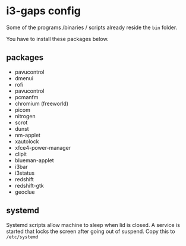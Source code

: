 # i3-gaps config

Some of the programs /binaries / scripts already reside the `bin` folder. 

You have to install these packages below.

## packages

- pavucontrol
- dmenui
- rofi
- pavucontrol
- pcmanfm
- chromium (freeworld)
- picom
- nitrogen
- scrot
- dunst
- nm-applet
- xautolock
- xfce4-power-manager
- clipit
- blueman-applet
- i3bar
- i3status
- redshift
- redshift-gtk
- geoclue

## systemd

Systemd scripts allow machine to sleep when lid is closed. A service is started that locks the screen after going out of suspend. Copy this to `/etc/systemd`
